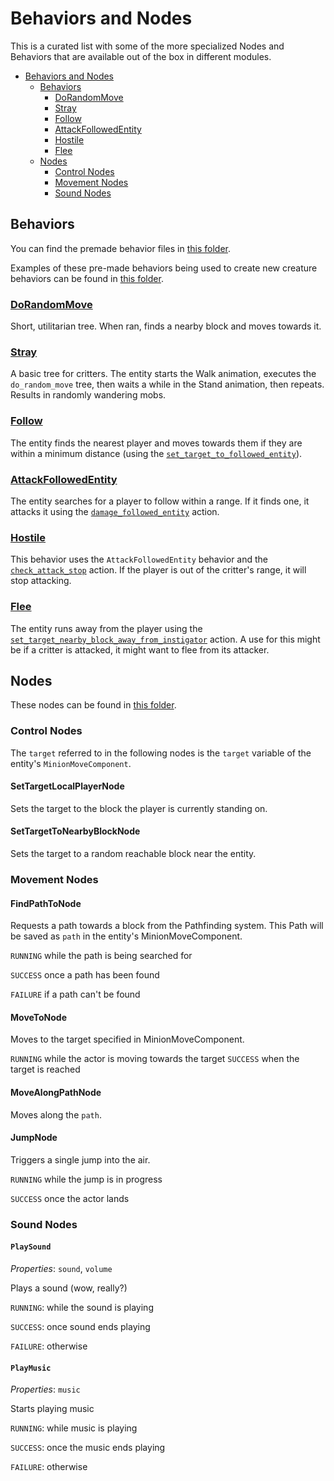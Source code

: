 # Behaviors and Nodes

This is a curated list with some of the more specialized Nodes and Behaviors that are available out of the box in different modules.

- [Behaviors and Nodes](#behaviors-and-nodes)
  - [Behaviors](#behaviors)
    - [DoRandomMove](#dorandommove)
    - [Stray](#stray)
    - [Follow](#follow)
    - [AttackFollowedEntity](#attackfollowedentity)
    - [Hostile](#hostile)
    - [Flee](#flee)
  - [Nodes](#nodes)
    - [Control Nodes](#control-nodes)
    - [Movement Nodes](#movement-nodes)
    - [Sound Nodes](#sound-nodes)

## Behaviors

You can find the premade behavior files in [this folder](https://github.com/Terasology/Behaviors/tree/1635a7734e269bedc8d92387942d8dd1468f3430/assets/behaviors/common).

Examples of these pre-made behaviors being used to create new creature behaviors can be found in [this folder](https://github.com/Terasology/Behaviors/tree/1635a7734e269bedc8d92387942d8dd1468f3430/assets/behaviors/creatures).

### [DoRandomMove](https://github.com/Terasology/Behaviors/blob/1635a7734e269bedc8d92387942d8dd1468f3430/assets/behaviors/common/doRandomMove.behavior)

Short, utilitarian tree. When ran, finds a nearby block and moves towards it.

### [Stray](https://github.com/Terasology/Behaviors/blob/1635a7734e269bedc8d92387942d8dd1468f3430/assets/behaviors/common/stray.behavior)

A basic tree for critters. The entity starts the Walk animation, executes the `do_random_move` tree, then waits a while in the Stand animation, then repeats.
Results in randomly wandering mobs.

### [Follow](https://github.com/Terasology/Behaviors/blob/1635a7734e269bedc8d92387942d8dd1468f3430/assets/behaviors/common/follow.behavior)

The entity finds the nearest player and moves towards them if they are within a minimum distance (using the [`set_target_to_followed_entity`](https://github.com/Terasology/Behaviors/blob/master/src/main/java/org/terasology/behaviors/actions/SetTargetToFollowedEntityAction.java)).

### [AttackFollowedEntity](https://github.com/Terasology/Behaviors/blob/1635a7734e269bedc8d92387942d8dd1468f3430/assets/behaviors/common/attackFollowedEntity.behavior)

The entity searches for a player to follow within a range. If it finds one, it attacks it using the [`damage_followed_entity`](https://github.com/Terasology/Behaviors/blob/master/src/main/java/org/terasology/behaviors/actions/DamageFollowedEntityAction.java) action.

### [Hostile](https://github.com/Terasology/Behaviors/blob/1635a7734e269bedc8d92387942d8dd1468f3430/assets/behaviors/common/hostile.behavior)

This behavior uses the `AttackFollowedEntity` behavior and the [`check_attack_stop`](https://github.com/Terasology/Behaviors/blob/1635a7734e269bedc8d92387942d8dd1468f3430/src/main/java/org/terasology/behaviors/actions/CheckAttackStopAction.java) action. If the player is out of the critter's range, it will stop attacking.

### [Flee](https://github.com/Terasology/Behaviors/blob/1635a7734e269bedc8d92387942d8dd1468f3430/assets/behaviors/common/flee.behavior)

The entity runs away from the player using the [`set_target_nearby_block_away_from_instigator`](https://github.com/Terasology/Behaviors/blob/master/src/main/java/org/terasology/behaviors/actions/SetTargetToNearbyBlockAwayFromInstigatorAction.java) action. A use for this might be if a critter is attacked, it might want to flee from its attacker.

## Nodes

These nodes can be found in [this folder](https://github.com/Terasology/Behaviors/tree/1635a7734e269bedc8d92387942d8dd1468f3430/assets/prefabs/behaviorNodes).

### Control Nodes

The `target` referred to in the following nodes is the `target` variable of the entity's `MinionMoveComponent`.

#### SetTargetLocalPlayerNode

Sets the target to the block the player is currently standing on.

#### SetTargetToNearbyBlockNode

Sets the target to a random reachable block near the entity.

### Movement Nodes

#### FindPathToNode

Requests a path towards a block from the Pathfinding system. This Path will be saved as `path` in the entity's MinionMoveComponent.

`RUNNING` while the path is being searched for

`SUCCESS` once a path has been found

`FAILURE` if a path can't be found

#### MoveToNode

Moves to the target specified in MinionMoveComponent.

`RUNNING` while the actor is moving towards the target
`SUCCESS` when the target is reached

#### MoveAlongPathNode

Moves along the `path`.

#### JumpNode

Triggers a single jump into the air.

`RUNNING` while the jump is in progress

`SUCCESS` once the actor lands

### Sound Nodes

#### `PlaySound`

_Properties_: `sound`, `volume`

Plays a sound (wow, really?)

`RUNNING`: while the sound is playing

`SUCCESS`: once sound ends playing

`FAILURE`: otherwise

#### `PlayMusic`

_Properties_: `music`

Starts playing music

`RUNNING`: while music is playing

`SUCCESS`: once the music ends playing

`FAILURE`: otherwise
